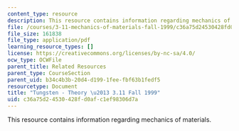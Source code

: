 ```yaml
---
content_type: resource
description: This resource contains information regarding mechanics of materials.
file: /courses/3-11-mechanics-of-materials-fall-1999/c36a75d24530428fd0afc1ef98306d7a_MIT3_11F99_tungsten.pdf
file_size: 161838
file_type: application/pdf
learning_resource_types: []
license: https://creativecommons.org/licenses/by-nc-sa/4.0/
ocw_type: OCWFile
parent_title: Related Resources
parent_type: CourseSection
parent_uid: b34c4b3b-20d4-d199-1fee-fbf63b1fedf5
resourcetype: Document
title: "Tungsten - Theory \u2013 3.11 Fall 1999"
uid: c36a75d2-4530-428f-d0af-c1ef98306d7a
---
```

This resource contains information regarding mechanics of materials.